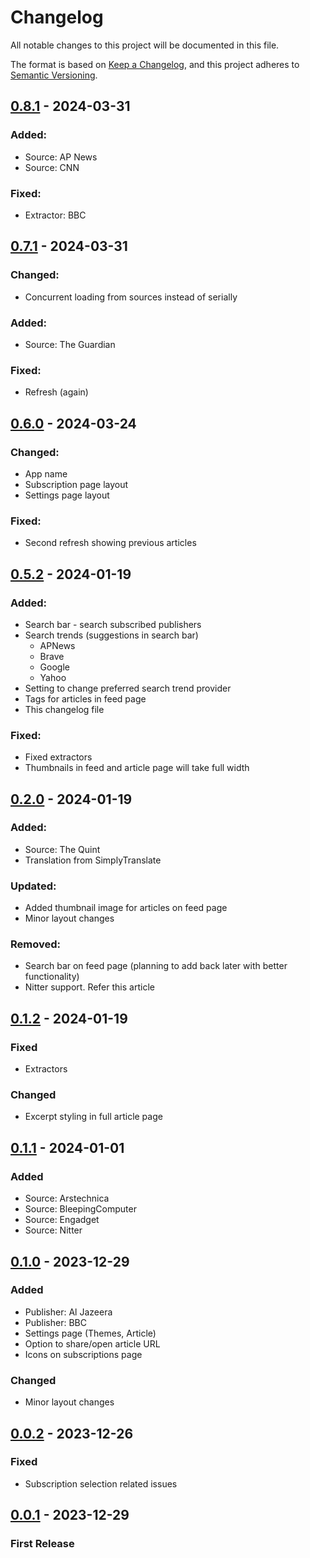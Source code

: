 # Changelog

All notable changes to this project will be documented in this file.

The format is based on [Keep a Changelog](https://keepachangelog.com/en/1.1.0/),
and this project adheres to [Semantic Versioning](https://semver.org/spec/v2.0.0.html).

## [0.8.1] - 2024-03-31

### Added:
- Source: AP News
- Source: CNN

### Fixed:
- Extractor: BBC


## [0.7.1] - 2024-03-31

### Changed:
- Concurrent loading from sources instead of serially

### Added:
- Source: The Guardian

### Fixed:
- Refresh (again)


## [0.6.0] - 2024-03-24

### Changed:
- App name
- Subscription page layout
- Settings page layout

### Fixed:
- Second refresh showing previous articles


## [0.5.2] - 2024-01-19

### Added:
- Search bar - search subscribed publishers
- Search trends (suggestions in search bar)
  - APNews
  - Brave
  - Google
  - Yahoo
- Setting to change preferred search trend provider
- Tags for articles in feed page
- This changelog file

### Fixed:
- Fixed extractors
- Thumbnails in feed and article page will take full width


## [0.2.0] - 2024-01-19

### Added:
- Source: The Quint 
- Translation from SimplyTranslate

### Updated:
- Added thumbnail image for articles on feed page 
- Minor layout changes

### Removed:
- Search bar on feed page (planning to add back later with better functionality)
- Nitter support. Refer this article

## [0.1.2] - 2024-01-19

### Fixed
- Extractors

### Changed
-  Excerpt styling in full article page

## [0.1.1] - 2024-01-01

### Added

- Source: Arstechnica
- Source: BleepingComputer
- Source: Engadget
- Source: Nitter

## [0.1.0] - 2023-12-29

### Added

- Publisher: Al Jazeera
- Publisher: BBC
- Settings page (Themes, Article)
- Option to share/open article URL
- Icons on subscriptions page

### Changed

- Minor layout changes

## [0.0.2] - 2023-12-26

### Fixed

- Subscription selection related issues

## [0.0.1] - 2023-12-29

### First Release

[unreleased]: https://github.com/ksh-b/raven/compare/v0.8.1...HEAD
[0.8.1]: https://github.com/ksh-b/raven/compare/v0.7.1...v0.8.1
[0.7.1]: https://github.com/ksh-b/raven/compare/v0.6.0...v0.7.1
[0.6.0]: https://github.com/ksh-b/raven/compare/v0.5.2...v0.6.0
[0.5.2]: https://github.com/ksh-b/raven/compare/v0.2.0...v0.5.2
[0.2.0]: https://github.com/ksh-b/raven/compare/v0.1.2...v0.2.0
[0.1.2]: https://github.com/ksh-b/raven/compare/v0.1.1...v0.1.2
[0.1.1]: https://github.com/ksh-b/raven/compare/v0.1.0...v0.1.1
[0.1.0]: https://github.com/ksh-b/raven/compare/v0.0.2...v0.1.0
[0.0.2]: https://github.com/ksh-b/raven/compare/v0.0.1...v0.0.2
[0.0.1]: https://github.com/ksh-b/raven/releases/tag/v0.0.1